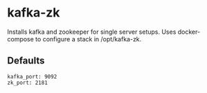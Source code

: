 # kafka-zk
Installs kafka and zookeeper for single server setups. Uses docker-compose to configure a stack in /opt/kafka-zk.

## Defaults
```
kafka_port: 9092
zk_port: 2181
```
